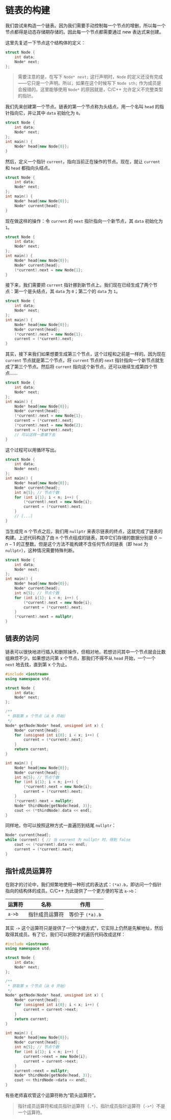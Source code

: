 # 链表的构建

我们尝试来构造一个链表。因为我们需要手动控制每一个节点的增删，所以每一个节点都得是动态存储期存储的。因此每一个节点都需要通过 new 表达式来创建。

这里先复述一下节点这个结构体的定义：
```cpp codemo(show)
struct Node {
    int data;
    Node* next;
};
```

> 需要注意的是，在写下 `Node* next;` 这行声明时，`Node` 的定义还没有完成——它只是一个声明。所以，如果在这个时候写下 `Node sth;` 作为成员是会报错的。这里能够使用 `Node*` 的原因就是，C/C++ 允许定义不完整类型的指针。

我们先来创建第一个节点。链表的第一个节点称为头结点，用一个名叫 `head` 的指针指向它，并让其中 `data` 初始化为 `0`。
```cpp codemo
struct Node {
    int data;
    Node* next;
};
int main() {
    Node* head{new Node{0}};
}
```
然后，定义一个指针 `current`，指向当前正在操作的节点。现在，就让 `current` 和 `head` 都指向头结点。
```cpp codemo
struct Node {
    int data;
    Node* next;
};
int main() {
    Node* head{new Node{0}};
    Node* current{head};
}
```

现在做这样的操作：令 `current` 的 `next` 指针指向一个新节点，其 `data` 初始化为 `1`。
```cpp codemo
struct Node {
    int data;
    Node* next;
};
int main() {
    Node* head{new Node{0}};
    Node* current{head};
    (*current).next = new Node{1};
}
```

接下来，我们需要把 `current` 指针挪到新节点上。我们现在已经生成了两个节点：第一个是头结点，其 `data` 为 `0`；第二个的 `data` 为 `1`。
```cpp codemo
struct Node {
    int data;
    Node* next;
};
int main() {
    Node* head{new Node{0}};
    Node* current{head};
    (*current).next = new Node{1};
    current = (*current).next;
}
```

其实，接下来我们如果想要生成第三个节点，这个过程和之前是一样的。因为现在 `current` 节点就是第二个节点，将 `current` 节点的 `next` 指针指向一个新节点就生成了第三个节点。然后将 `current` 指向这个新节点，还可以继续生成第四个节点……
```cpp codemo
struct Node {
    int data;
    Node* next;
};
int main() {
    Node* head{new Node{0}};
    Node* current{head};
    (*current).next = new Node{1};
    current = (*current).next;
    (*current).next = new Node{2};
    current = (*current).next;
    // 可以这样一直做下去
}
```

这个过程可以用循环写出。
```cpp codemo
struct Node {
    int data;
    Node* next;
};
int main() {
    Node* head{new Node{0}};
    Node* current{head};
    int n{5}; // 节点个数
    for (int i{1}; i < n; i++) {
        (*current).next = new Node{i};
        current = (*current).next;
    }
    // [...]
}
```

当生成完 n 个节点之后，我们用 `nullptr` 来表示链表的终点，这就完成了链表的构建。上述代码构造了由 n 个节点组成的链表，其中它们存储的数据分别是 $0\sim n - 1$ 的正整数。但是这个方法不能构建不含任何节点的链表（即 `head` 为 `nullptr`），这种情况需要特殊判断。
```cpp codemo
struct Node {
    int data;
    Node* next;
};
int main() {
    Node* head{new Node{0}};
    Node* current{head};
    int n{5}; // 节点个数
    for (int i{1}; i < n; i++) {
        (*current).next = new Node{i};
        current = (*current).next;
    }
    (*current).next = nullptr;
}
```

## 链表的访问

链表可以很快地进行插入和删除操作，但相对地，若想访问其中一个节点就会比数组麻烦不少。如果想访问第 x 个节点，那我们不得不从 `head` 开始，一个一个 `next` 地去找，直到第 x 个为止。
```cpp codemo(focus=8-17)
#include <iostream>
using namespace std;

struct Node {
    int data;
    Node* next;
};

/**
 * 获取第 x 个节点（从 0 开始）
 */
Node* getNode(Node* head, unsigned int x) {
    Node* current{head};
    for (unsigned int i{0}; i < x; i++) {
        current = (*current).next;
    }
    return current;
}

int main() {
    Node* head{new Node{0}};
    Node* current{head};
    int n{5}; // 节点个数
    for (int i{1}; i < n; i++) {
        (*current).next = new Node{i};
        current = (*current).next;
    }
    (*current).next = nullptr;
    Node* thirdNode{getNode(head, 3)};
    cout << (*thirdNode).data << endl;
}
```

同样地，你可以按照这种方式一直遍历到结尾 `nullptr`：
```cpp
Node* current{head};
while (current) { // 当 current 为 nullptr 时，得到 false
    cout << (*current).data << endl;
    current = (*current).next;
}
```

## 指针成员运算符

在刚才的讨论中，我们频繁地使用一种形式的表达式：`(*a).b`，即访问一个指针指向的结构体的成员。C/C++ 为此提供了一个更方便的写法 `a->b`：

| 运算符 | 名称           | 作用            |
| ------ | -------------- | --------------- |
| `a->b` | 指针成员运算符 | 等价于 `(*a).b` |

其实 `->` 这个运算符只是提供了一个“快捷方式”，它实际上仍然是先解地址，然后取得其成员。有了它，我们可以把刚才的遍历代码改成这样：
```cpp codemo
#include <iostream>
using namespace std;

struct Node {
    int data;
    Node* next;
};

/**
 * 获取第 x 个节点（从 0 开始）
 */
Node* getNode(Node* head, unsigned int x) {
    Node* current{head};
    for (unsigned int i{0}; i < x; i++) {
        current = current->next;
    }
    return current;
}

int main() {
    Node* head{new Node{0}};
    Node* current{head};
    int n{5}; // 节点个数
    for (int i{1}; i < n; i++) {
        current->next = new Node{i};
        current = current->next;
    }
    current->next = nullptr;
    Node* thirdNode{getNode(head, 3)};
    cout << thirdNode->data << endl;
}
```

有些老师喜欢管这个运算符称为“箭头运算符”。

> 指针成员运算符和成员指针运算符（`.*`）、指针成员指针运算符（`->*`）不是一个运算符。
